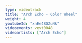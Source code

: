 ```yaml
---
type: videotrack
title: "Arch Echo - Color Wheel"
weight: 4
youtubeId: "xnEe4BGZuNk"
videoevents: vevt0048
videoartists: ["Arch Echo"]
---
```

